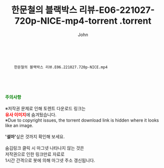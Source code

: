 ﻿---
layout: post
title:  "                   한문철의 블랙박스 리뷰-E06-221027-720p-NICE-mp4-torrent                .torrent"
author: John
categories: [ TV ]
tags: [  ]
image:  
description: "                   한문철의 블랙박스 리뷰-E06-221027-720p-NICE-mp4-torrent                 torrent 정보 공유"
toc: true
toc_sticky: true
---

<br>

        한문철의 블랙박스 리뷰.E06.221027.720p-NICE.mp4    
    
<br><br><br>
<p data-ke-size="size16"><b><span style="color: green;">주의사항</span></b><br /><br />※저작권 문제로 인해 토렌트 다운로드 링크는<br /><b><span style="color: red;">유사 이미지</span></b>에 숨겨뒀습니다.<br />※Due to copyright issues, the torrent download link is hidden where it looks like an image.<br /><br /><b>'설마'</b>싶은 것까지 확인해 보세요.<br /><br />숨김링크 클릭 시 마그넷 나타나지 않는 것은<br />저작권으로 인한 링크만료 자료로<br />1시간 간격으로 봇에 의해 마그넷 주소 갱신됩니다.</p>
